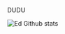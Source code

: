 DUDU

![Ed Github stats](https://github-profile-trophy.vercel.app/?username=EduardoAgCastro&column=3&margin-w=15&margin-h=15&theme=onedark)
